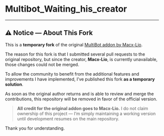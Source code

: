 # Multibot_Waiting_his_creator

---

## ⚠️ Notice — About This Fork

This is a **temporary fork** of the original [MultiBot addon by Macx-Lio](https://github.com/Macx-Lio/MultiBot).

The reason for this fork is that I submitted several pull requests to the original repository, but since the creator, **Macx-Lio**, is currently unavailable, those changes could not be merged.

To allow the community to benefit from the additional features and improvements I have implemented, I’ve published this fork **as a temporary solution**.

As soon as the original author returns and is able to review and merge the contributions, this repository will be removed in favor of the official version.

> **All credit for the original addon goes to Macx-Lio.** I do not claim ownership of this project — I’m simply maintaining a working version until development resumes on the main repository.

Thank you for understanding.
